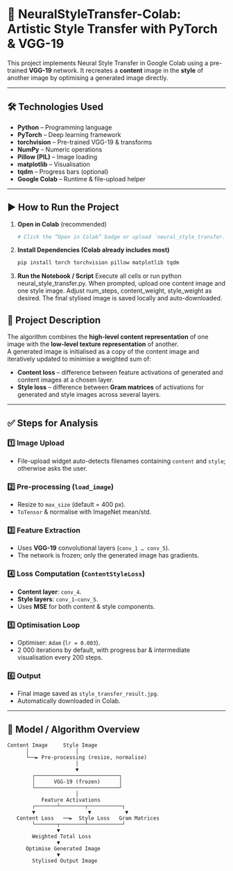 # 🎨 NeuralStyleTransfer-Colab: Artistic Style Transfer with PyTorch & VGG-19

This project implements Neural Style Transfer in Google Colab using a pre-trained **VGG-19** network. It recreates a **content** image in the **style** of another image by optimising a generated image directly.

---

## 🛠 Technologies Used

- **Python** – Programming language  
- **PyTorch** – Deep learning framework  
- **torchvision** – Pre-trained VGG-19 & transforms  
- **NumPy** – Numeric operations  
- **Pillow (PIL)** – Image loading  
- **matplotlib** – Visualisation  
- **tqdm** – Progress bars (optional)  
- **Google Colab** – Runtime & file-upload helper  

---

## ▶️ How to Run the Project

1. **Open in Colab** (recommended)  
   ```bash
   # Click the “Open in Colab” badge or upload `neural_style_transfer.ipynb`
2. **Install Dependencies (Colab already includes most)**
   ```bash
   pip install torch torchvision pillow matplotlib tqdm
3. **Run the Notebook / Script**
    Execute all cells or run python neural_style_transfer.py.
    When prompted, upload one content image and one style image.
    Adjust num_steps, content_weight, style_weight as desired.
    The final stylised image is saved locally and auto-downloaded.

## 📂 Project Description  
The algorithm combines the **high-level content representation** of one image with the **low-level texture representation** of another.  
A generated image is initialised as a copy of the content image and iteratively updated to minimise a weighted sum of:

- **Content loss** – difference between feature activations of generated and content images at a chosen layer.  
- **Style loss** – difference between **Gram matrices** of activations for generated and style images across several layers.

---

## ✅ Steps for Analysis  

### 1️⃣ Image Upload  
- File-upload widget auto-detects filenames containing `content` and `style`; otherwise asks the user.  

### 2️⃣ Pre-processing (`load_image`)  
- Resize to `max_size` (default = 400 px).  
- `ToTensor` & normalise with ImageNet mean/std.  

### 3️⃣ Feature Extraction  
- Uses **VGG-19** convolutional layers (`conv_1 … conv_5`).  
- The network is frozen; only the generated image has gradients.  

### 4️⃣ Loss Computation (`ContentStyleLoss`)  
- **Content layer**: `conv_4`.  
- **Style layers**: `conv_1–conv_5`.  
- Uses **MSE** for both content & style components.  

### 5️⃣ Optimisation Loop  
- Optimiser: `Adam` (`lr = 0.003`).  
- 2 000 iterations by default, with progress bar & intermediate visualisation every 200 steps.  

### 6️⃣ Output  
- Final image saved as `style_transfer_result.jpg`.  
- Automatically downloaded in Colab.  

---

## 🧠 Model / Algorithm Overview

```text
Content Image     Style Image
      │               │
      └──► Pre-processing (resize, normalise)
                      │
                      ▼
        ┌───────────────────────────┐
        │      VGG-19 (frozen)      │
        └───────────────────────────┘
                      │
           Feature Activations
        ┌───────┴────────┬───────────┐
        ▼                 ▼           ▼
   Content Loss   ──►  Style Loss   Gram Matrices
        └───────┬────────┴───────────┘
                ▼
        Weighted Total Loss
                ▼
      Optimise Generated Image
                ▼
        Stylised Output Image
